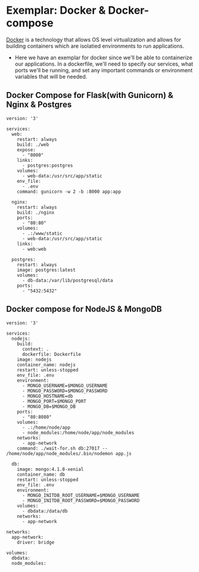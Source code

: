 # Exemplar: Docker & Docker-compose 

[Docker](https://www.docker.com/) is a technology that allows OS level virtualization and allows for building containers which are isolatied environments to run applications. 

- Here we have an exemplar for docker since we'll be able to containerize our applications.
In a dockerfile, we'll need to specify our services, what ports we'll be running, and 
set any important commands or environment variables that will be needed.
## Docker Compose for Flask(with Gunicorn) & Nginx & Postgres

```
version: '3'

services:
  web:
    restart: always
    build: ./web
    expose:
      - "8000"
    links:
      - postgres:postgres
    volumes:
      - web-data:/usr/src/app/static
    env_file: 
      - .env
    command: gunicorn -w 2 -b :8000 app:app

  nginx:
    restart: always
    build: ./nginx
    ports:
      - "80:80"
    volumes:
      - .:/www/static
      - web-data:/usr/src/app/static
    links:
      - web:web

  postgres:
    restart: always
    image: postgres:latest
    volumes:
      - db-data:/var/lib/postgresql/data
    ports:
      - "5432:5432"
```

## Docker compose for NodeJS & MongoDB

```
version: '3'

services:
  nodejs:
    build:
      context: .
      dockerfile: Dockerfile
    image: nodejs
    container_name: nodejs
    restart: unless-stopped
    env_file: .env
    environment:
      - MONGO_USERNAME=$MONGO_USERNAME
      - MONGO_PASSWORD=$MONGO_PASSWORD
      - MONGO_HOSTNAME=db
      - MONGO_PORT=$MONGO_PORT
      - MONGO_DB=$MONGO_DB
    ports:
      - "80:8080"
    volumes:
      - .:/home/node/app
      - node_modules:/home/node/app/node_modules
    networks:
      - app-network
    command: ./wait-for.sh db:27017 -- /home/node/app/node_modules/.bin/nodemon app.js

  db:
    image: mongo:4.1.8-xenial
    container_name: db
    restart: unless-stopped
    env_file: .env
    environment:
      - MONGO_INITDB_ROOT_USERNAME=$MONGO_USERNAME
      - MONGO_INITDB_ROOT_PASSWORD=$MONGO_PASSWORD
    volumes:
      - dbdata:/data/db
    networks:
      - app-network

networks:
  app-network:
    driver: bridge

volumes:
  dbdata:
  node_modules:
```

